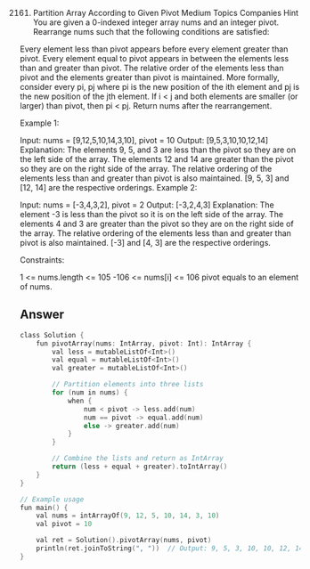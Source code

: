 2161. Partition Array According to Given Pivot
Medium
Topics
Companies
Hint
You are given a 0-indexed integer array nums and an integer pivot. Rearrange nums such that the following conditions are satisfied:

Every element less than pivot appears before every element greater than pivot.
Every element equal to pivot appears in between the elements less than and greater than pivot.
The relative order of the elements less than pivot and the elements greater than pivot is maintained.
More formally, consider every pi, pj where pi is the new position of the ith element and pj is the new position of the jth element. If i < j and both elements are smaller (or larger) than pivot, then pi < pj.
Return nums after the rearrangement.

 

Example 1:

Input: nums = [9,12,5,10,14,3,10], pivot = 10
Output: [9,5,3,10,10,12,14]
Explanation: 
The elements 9, 5, and 3 are less than the pivot so they are on the left side of the array.
The elements 12 and 14 are greater than the pivot so they are on the right side of the array.
The relative ordering of the elements less than and greater than pivot is also maintained. [9, 5, 3] and [12, 14] are the respective orderings.
Example 2:

Input: nums = [-3,4,3,2], pivot = 2
Output: [-3,2,4,3]
Explanation: 
The element -3 is less than the pivot so it is on the left side of the array.
The elements 4 and 3 are greater than the pivot so they are on the right side of the array.
The relative ordering of the elements less than and greater than pivot is also maintained. [-3] and [4, 3] are the respective orderings.
 

Constraints:

1 <= nums.length <= 105
-106 <= nums[i] <= 106
pivot equals to an element of nums.


<h2>Answer</h2>

```c
class Solution {
    fun pivotArray(nums: IntArray, pivot: Int): IntArray {
        val less = mutableListOf<Int>()
        val equal = mutableListOf<Int>()
        val greater = mutableListOf<Int>()

        // Partition elements into three lists
        for (num in nums) {
            when {
                num < pivot -> less.add(num)
                num == pivot -> equal.add(num)
                else -> greater.add(num)
            }
        }

        // Combine the lists and return as IntArray
        return (less + equal + greater).toIntArray()
    }
}

// Example usage
fun main() {
    val nums = intArrayOf(9, 12, 5, 10, 14, 3, 10)
    val pivot = 10

    val ret = Solution().pivotArray(nums, pivot)
    println(ret.joinToString(", "))  // Output: 9, 5, 3, 10, 10, 12, 14
}
```
